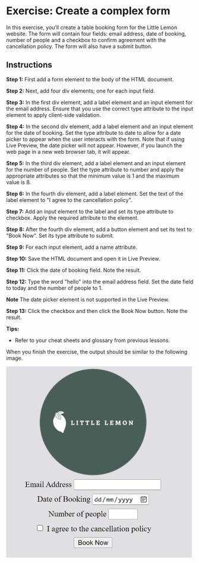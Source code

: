 # Exercise: Create a complex form

In this exercise, you’ll create a table booking form for the Little Lemon website. The form will contain four fields: email address, date of booking, number of people and a checkbox to confirm agreement with the cancellation policy. The form will also have a submit button.

## Instructions

__Step 1:__ First add a form element to the body of the HTML document.

__Step 2:__ Next, add four div elements; one for each input field. 

__Step 3:__ In the first div element, add a label element and an input element for the email address. Ensure that you use the correct type attribute to the input element to apply client-side validation.

__Step 4:__ In the second div element, add a label element and an input element for the date of booking. Set the type attribute to date to allow for a date picker to appear when the user interacts with the form. Note that if using Live Preview, the date picker will not appear. 
However, if you launch the web page in a new web browser tab, it will appear.

__Step 5:__ In the third div element, add a label element and an input element for the number of people. Set the type attribute to number and apply the appropriate attributes so that the minimum value is 1 and the maximum value is 8.

__Step 6:__ In the fourth div element, add a label element. Set the text of the label element to "I agree to the cancellation policy".

__Step 7:__ Add an input element to the label and set its type attribute to checkbox. Apply the required attribute to the element.

__Step 8:__ After the fourth div element, add a button element and set its text to "Book Now". Set its type attribute to submit.

__Step 9:__ For each input element, add a name attribute.  

__Step 10:__ Save the HTML document and open it in Live Preview.

__Step 11:__ Click the date of booking field. Note the result.

__Step 12:__ Type the word "hello" into the email address field. Set the date field to today and the number of people to 1.

__Note__ The date picker element is not supported in the Live Preview.

__Step 13:__ Click the checkbox and then click the Book Now button. Note the result.

__Tips:__

- Refer to your cheat sheets and glossary from previous lessons. 

When you finish the exercise, the output should be similar to the following image.

<img src="./img1.png" width=500>
